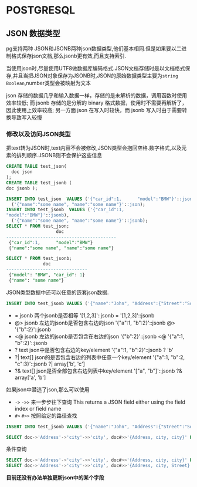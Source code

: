 # POSTGRESQL

## JSON 数据类型

pg支持两种 JSON和JSONB两种json数据类型,他们基本相同.但是如果要以二进制格式保存json文档,那么jsonb更有效,而且支持索引.

当使用json时,尽量使用UTF8做数据库编码格式.JSON文档存储时是以文档格式保存,并且当把JSON对象保存为JSONB时,JSON的原始数据类型主要为`string Boolean`,number类型会被映射为文本

json 存储的数据几乎和输入数据一样，存储的是未解析的数据，调用函数时使用效率较低; 而 jsonb 存储的是分解的 binary 格式数据，使用时不需要再解析了，因此使用上效率较高; 另一方面 json 在写入时较快，而 jsonb 写入时由于需要转换导致写入较慢

### 修改以及访问JSON类型

把text转为JSON时,text内容不会被修改,JSON类型会抱回空格.数字格式,以及元素的排列顺序.JSONB则不会保护这些信息

```sql
CREATE TABLE test_json(
  doc json
);
CREATE TABLE test_jsonb (
doc jsonb );

INSERT INTO test_json  VALUES ('{"car_id":1,      "model":"BMW"}'::json),
  ('{"name":"some name", "name":"some name"}'::json);
INSERT INTO test_jsonb  VALUES ('{"car_id":1,
"model":"BMW"}'::jsonb),
  ('{"name":"some name", "name":"some name"}'::jsonb);
SELECT * FROM test_json;
                   doc
------------------------------------------
 {"car_id":1,      "model":"BMW"}
 {"name":"some name", "name":"some name"}

SELECT * FROM test_jsonb;
              doc
-------------------------------
 {"model": "BMW", "car_id": 1}
 {"name": "some name"}

```

JSON类型数据中还可以任意的嵌套json数据.
```sql
INSERT INTO test_jsonb VALUES ('{"name":"John", "Address":{"Street":"Some street", "city":"Some city"}, "rank":[5,3,4,5,2,3,4,5]}'::JSONB);
```

- =	    jsonb	两个jsonb是否相等	'[1,2,3]'::jsonb = '[1,2,3]'::jsonb
- @>	jsonb	左边的jsonb是否包含右边的json	'{"a":1, "b":2}'::jsonb @> '{"b":2}'::jsonb
- <@	jsonb	左边的jsonb是否包含在右边的json	'{"b":2}'::jsonb <@ '{"a":1, "b":2}'::jsonb
- ?	     text	json中是否包含右边的key/element	'{"a":1, "b":2}'::jsonb ? 'b'
- ?|	text[]	json的是否包含右边的列表中任意一个key/element '{"a":1, "b":2, "c":3}'::jsonb ?| array['b', 'c']
- ?&	text[]	json是否全部包含右边列表中key/element	'["a", "b"]'::jsonb ?& array['a', 'b']

如果json中潜逃了json,那么可以使用
- `->` `->>` 来一步步往下查询
This returns a JSON field either using the field index or field name
- `#>` `#>>` 按照给定的路径查找

```sql
INSERT INTO test_jsonb VALUES ('{"name":"John", "Address":{"Street":"Some street", "city":{"Street":"Some street", "city":"Some city"}}, "rank":[5,3,4,5,2,3,4,5]}'::JSONB);

SELECT doc->'Address'->'city'->>'city', doc#>>'{Address, city, city}' FROM test_jsonb;
```

条件查询

```sql
SELECT doc->'Address'->'city'->>'city', doc#>>'{Address, city, city}' FROM test_jsonb where doc->'Address'->'city'->>'city'='Some city';
SELECT doc->'Address'->'city'->>'city', doc#>>'{Address, city, Street}' FROM test_jsonb where doc#>>'{Address,city,city}'='Some city';
```

**目前还没有办法单独更新json中的某个字段**
